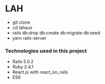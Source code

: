 # LAH

- git clone
- cd lahaus
- rails db:drop db:create db:migrate db:seed
- yarn rails-server


### Technologies used in this project

- Rails 5.0.2
- Ruby 2.4.1
- React.js with react_on_rails
- ES6
